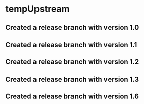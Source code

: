 # tempUpstream

## Created a release branch with version 1.0


## Created a release branch with version 1.1

## Created a release branch with version 1.2


## Created a release branch with version 1.3

## Created a release branch with version 1.6
